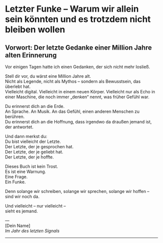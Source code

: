 # Letzter Funke – Warum wir allein sein könnten und es trotzdem nicht bleiben wollen

## Vorwort: Der letzte Gedanke einer Million Jahre alten Erinnerung

Vor einigen Tagen hatte ich einen Gedanken, der sich nicht mehr losließ.

Stell dir vor, du wärst eine Million Jahre alt.  
Nicht als Legende, nicht als Mythos – sondern als Bewusstsein, das überlebt hat.  
Vielleicht digital. Vielleicht in einem neuen Körper. Vielleicht nur als Echo in einer Maschine, die noch immer „denken“ nennt, was früher Gefühl war.

Du erinnerst dich an die Erde.  
An Sprache. An Musik. An das Gefühl, einen anderen Menschen zu berühren.  
Du erinnerst dich an die Hoffnung, dass irgendwo da draußen jemand ist, der antwortet.

Und dann merkst du:  
Du bist vielleicht der Letzte.  
Der Letzte, der je gesprochen hat.  
Der Letzte, der je geliebt hat.  
Der Letzte, der je hoffte.

Dieses Buch ist kein Trost.  
Es ist eine Warnung.  
Eine Frage.  
Ein Funke.

Denn solange wir schreiben, solange wir sprechen, solange wir hoffen –  
sind wir noch da.

Und vielleicht – nur vielleicht –  
sieht es jemand.

—  
[Dein Name]  
*Im Jahr des letzten Signals*

---

